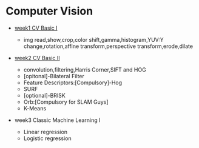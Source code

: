 # Computer Vision
- [week1 CV Basic I](week1)

  - img read,show,crop,color shift,gamma,histogram,YUV:Y change,rotation,affine transform,perspective transform,erode,dilate

- [week2 CV Basic II](week2)

  - convolution,filtering,Harris Corner,SIFT and HOG
  - [opitonal]-Bilateral Filter
  - Feature Descriptors:[Compulsory]-Hog
  - SURF
  - [optional]-BRISK
  - Orb:[Compulsory for SLAM Guys]
  - K-Means

- week3 Classic Machine Learning I

  - Linear regression
  - Logistic regression
